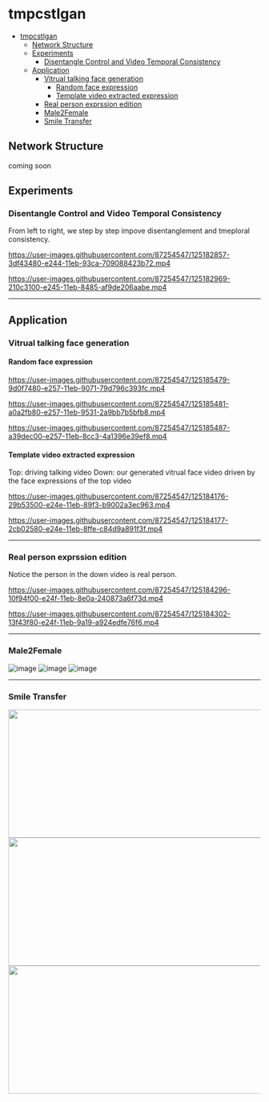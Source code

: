 # tmpcstlgan

- [tmpcstlgan](#tmpcstlgan)
  * [Network Structure](#network-structure)
  * [Experiments](#experiments)
    + [Disentangle Control and Video Temporal Consistency](#disentangle-control-and-video-temporal-consistency)
  * [Application](#application)
    + [Vitrual talking face generation](#vitrual-talking-face-generation)
      - [Random face expression](#random-face-expression)
      - [Template video extracted expression](#template-video-extracted-expression)
    + [Real person exprssion edition](#real-person-exprssion-edition)
    + [Male2Female](#male2female)
    + [Smile Transfer](#smile-transfer)

## Network Structure
coming soon

## Experiments
### Disentangle Control and Video Temporal Consistency
From left to right, we step by step impove disentanglement and tmeploral consistency.

https://user-images.githubusercontent.com/87254547/125182857-3df43480-e244-11eb-93ca-709088423b72.mp4

https://user-images.githubusercontent.com/87254547/125182969-210c3100-e245-11eb-8485-af9de206aabe.mp4

---
## Application
### Vitrual talking face generation
#### Random face expression
https://user-images.githubusercontent.com/87254547/125185479-9d0f7480-e257-11eb-9071-79d796c393fc.mp4

https://user-images.githubusercontent.com/87254547/125185481-a0a2fb80-e257-11eb-9531-2a9bb7b5bfb8.mp4

https://user-images.githubusercontent.com/87254547/125185487-a39dec00-e257-11eb-8cc3-4a1396e39ef8.mp4


#### Template video extracted expression
Top: driving talking video
Down: our generated vitrual face video driven by the face expressions of the top video

https://user-images.githubusercontent.com/87254547/125184176-29b53500-e24e-11eb-89f3-b9002a3ec963.mp4

https://user-images.githubusercontent.com/87254547/125184177-2cb02580-e24e-11eb-8ffe-c84d9a891f3f.mp4

---
### Real person exprssion edition
Notice the person in the down video is real person.

https://user-images.githubusercontent.com/87254547/125184296-10f94f00-e24f-11eb-8e0a-240873a6f73d.mp4

https://user-images.githubusercontent.com/87254547/125184302-13f43f80-e24f-11eb-9a19-a924edfe76f6.mp4

---
### Male2Female
![image](https://user-images.githubusercontent.com/87254547/125185394-2ecab200-e257-11eb-9048-1673562a0aaa.png)
![image](https://user-images.githubusercontent.com/87254547/125185397-325e3900-e257-11eb-8571-cdd8b83b5c8e.png)
![image](https://user-images.githubusercontent.com/87254547/125185404-38541a00-e257-11eb-930b-864422d48252.png)

---
### Smile Transfer
<img src="https://user-images.githubusercontent.com/87254547/125185827-92ee7580-e259-11eb-98ff-eaad6e7fa5bd.png" width="512" height="256">
<img src="https://user-images.githubusercontent.com/87254547/125185829-9550cf80-e259-11eb-87b7-e0d5a438db33.png" width="512" height="256">
<img src="https://user-images.githubusercontent.com/87254547/125185832-97b32980-e259-11eb-86df-2200ad48d159.png" width="512" height="256">









